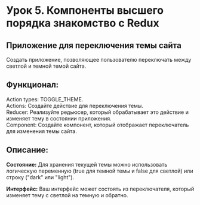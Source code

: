 # Урок 5. Компоненты высшего порядка знакомство с Redux
## Приложение для переключения темы сайта
Создать приложение, позволяющее пользователю переключать между светлой и темной темой сайта.

## Функционал:

Action types: TOGGLE_THEME.\
Actions: Создайте действие для переключения темы.\
Reducer: Реализуйте редьюсер, который обрабатывает это действие и изменяет тему в состоянии приложения.\
Component: Создайте компонент, который отображает переключатель для изменения темы сайта.

## Описание:

**Состояние:** Для хранения текущей темы можно использовать логическую переменную (true для темной темы и false для светлой) или строку ("dark" или "light").

**Интерфейс:** Ваш интерфейс может состоять из переключателя, который изменяет тему с светлой на темную и обратно.